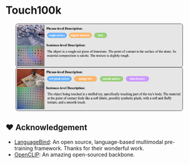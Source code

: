 # Touch100k

<p align="center">
  <img src="assets/data_present.png" width="450" style="margin-bottom: 0.2;"/>
</p>

## ❤️ Acknowledgement
* [LanguageBind](https://github.com/PKU-YuanGroup/LanguageBind): An open source, language-based multimodal pre-training framework. Thanks for their wonderful work.
* [OpenCLIP](https://github.com/mlfoundations/open_clip): An amazing open-sourced backbone.
